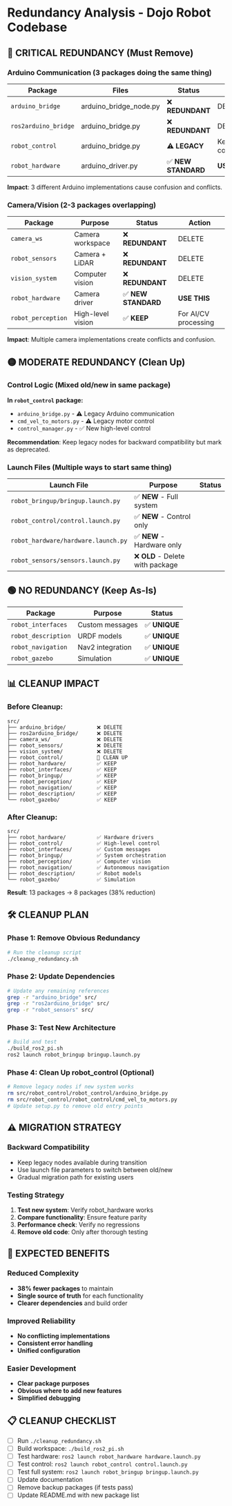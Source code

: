 # Redundancy Analysis - Dojo Robot Codebase

## 🔴 **CRITICAL REDUNDANCY** (Must Remove)

### Arduino Communication (3 packages doing the same thing)

| Package | Files | Status | Action |
|---------|-------|--------|--------|
| `arduino_bridge` | arduino_bridge_node.py | ❌ **REDUNDANT** | DELETE |
| `ros2arduino_bridge` | arduino_bridge.py | ❌ **REDUNDANT** | DELETE |
| `robot_control` | arduino_bridge.py | ⚠️ **LEGACY** | Keep for compatibility |
| `robot_hardware` | arduino_driver.py | ✅ **NEW STANDARD** | **USE THIS** |

**Impact**: 3 different Arduino implementations cause confusion and conflicts.

### Camera/Vision (2-3 packages overlapping)

| Package | Purpose | Status | Action |
|---------|---------|--------|--------|
| `camera_ws` | Camera workspace | ❌ **REDUNDANT** | DELETE |
| `robot_sensors` | Camera + LiDAR | ❌ **REDUNDANT** | DELETE |
| `vision_system` | Computer vision | ❌ **REDUNDANT** | DELETE |
| `robot_hardware` | Camera driver | ✅ **NEW STANDARD** | **USE THIS** |
| `robot_perception` | High-level vision | ✅ **KEEP** | For AI/CV processing |

**Impact**: Multiple camera implementations create conflicts and confusion.

## 🟡 **MODERATE REDUNDANCY** (Clean Up)

### Control Logic (Mixed old/new in same package)

**In `robot_control` package:**
- `arduino_bridge.py` - ⚠️ Legacy Arduino communication
- `cmd_vel_to_motors.py` - ⚠️ Legacy motor control  
- `control_manager.py` - ✅ New high-level control

**Recommendation**: Keep legacy nodes for backward compatibility but mark as deprecated.

### Launch Files (Multiple ways to start same thing)

| Launch File | Purpose | Status |
|-------------|---------|--------|
| `robot_bringup/bringup.launch.py` | ✅ **NEW** - Full system |
| `robot_control/control.launch.py` | ✅ **NEW** - Control only |
| `robot_hardware/hardware.launch.py` | ✅ **NEW** - Hardware only |
| `robot_sensors/sensors.launch.py` | ❌ **OLD** - Delete with package |

## 🟢 **NO REDUNDANCY** (Keep As-Is)

| Package | Purpose | Status |
|---------|---------|--------|
| `robot_interfaces` | Custom messages | ✅ **UNIQUE** |
| `robot_description` | URDF models | ✅ **UNIQUE** |
| `robot_navigation` | Nav2 integration | ✅ **UNIQUE** |
| `robot_gazebo` | Simulation | ✅ **UNIQUE** |

## 📊 **CLEANUP IMPACT**

### Before Cleanup:
```
src/
├── arduino_bridge/          ❌ DELETE
├── ros2arduino_bridge/      ❌ DELETE  
├── camera_ws/               ❌ DELETE
├── robot_sensors/           ❌ DELETE
├── vision_system/           ❌ DELETE
├── robot_control/           🔧 CLEAN UP
├── robot_hardware/          ✅ KEEP
├── robot_interfaces/        ✅ KEEP
├── robot_bringup/           ✅ KEEP
├── robot_perception/        ✅ KEEP
├── robot_navigation/        ✅ KEEP
├── robot_description/       ✅ KEEP
└── robot_gazebo/            ✅ KEEP
```

### After Cleanup:
```
src/
├── robot_hardware/          ✅ Hardware drivers
├── robot_control/           ✅ High-level control
├── robot_interfaces/        ✅ Custom messages
├── robot_bringup/           ✅ System orchestration
├── robot_perception/        ✅ Computer vision
├── robot_navigation/        ✅ Autonomous navigation
├── robot_description/       ✅ Robot models
└── robot_gazebo/            ✅ Simulation
```

**Result**: 13 packages → 8 packages (38% reduction)

## 🛠️ **CLEANUP PLAN**

### Phase 1: Remove Obvious Redundancy
```bash
# Run the cleanup script
./cleanup_redundancy.sh
```

### Phase 2: Update Dependencies
```bash
# Update any remaining references
grep -r "arduino_bridge" src/
grep -r "ros2arduino_bridge" src/
grep -r "robot_sensors" src/
```

### Phase 3: Test New Architecture
```bash
# Build and test
./build_ros2_pi.sh
ros2 launch robot_bringup bringup.launch.py
```

### Phase 4: Clean Up robot_control (Optional)
```bash
# Remove legacy nodes if new system works
rm src/robot_control/robot_control/arduino_bridge.py
rm src/robot_control/robot_control/cmd_vel_to_motors.py
# Update setup.py to remove old entry points
```

## ⚠️ **MIGRATION STRATEGY**

### Backward Compatibility
- Keep legacy nodes available during transition
- Use launch file parameters to switch between old/new
- Gradual migration path for existing users

### Testing Strategy
1. **Test new system**: Verify robot_hardware works
2. **Compare functionality**: Ensure feature parity
3. **Performance check**: Verify no regressions
4. **Remove old code**: Only after thorough testing

## 🎯 **EXPECTED BENEFITS**

### Reduced Complexity
- **38% fewer packages** to maintain
- **Single source of truth** for each functionality
- **Clearer dependencies** and build order

### Improved Reliability
- **No conflicting implementations**
- **Consistent error handling**
- **Unified configuration**

### Easier Development
- **Clear package purposes**
- **Obvious where to add new features**
- **Simplified debugging**

## 📋 **CLEANUP CHECKLIST**

- [ ] Run `./cleanup_redundancy.sh`
- [ ] Build workspace: `./build_ros2_pi.sh`
- [ ] Test hardware: `ros2 launch robot_hardware hardware.launch.py`
- [ ] Test control: `ros2 launch robot_control control.launch.py`  
- [ ] Test full system: `ros2 launch robot_bringup bringup.launch.py`
- [ ] Update documentation
- [ ] Remove backup packages (if tests pass)
- [ ] Update README.md with new package list
